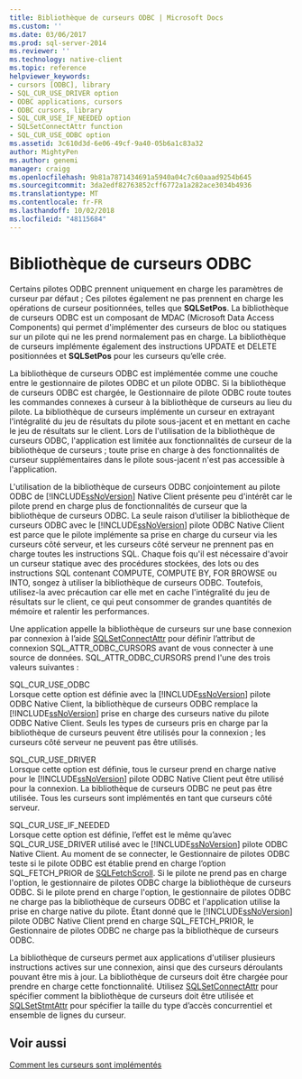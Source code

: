 ```yaml
---
title: Bibliothèque de curseurs ODBC | Microsoft Docs
ms.custom: ''
ms.date: 03/06/2017
ms.prod: sql-server-2014
ms.reviewer: ''
ms.technology: native-client
ms.topic: reference
helpviewer_keywords:
- cursors [ODBC], library
- SQL_CUR_USE_DRIVER option
- ODBC applications, cursors
- ODBC cursors, library
- SQL_CUR_USE_IF_NEEDED option
- SQLSetConnectAttr function
- SQL_CUR_USE_ODBC option
ms.assetid: 3c610d3d-6e06-49cf-9a40-05b6a1c83a32
author: MightyPen
ms.author: genemi
manager: craigg
ms.openlocfilehash: 9b81a7871434691a5940a04c7c60aaad9254b645
ms.sourcegitcommit: 3da2edf82763852cff6772a1a282ace3034b4936
ms.translationtype: MT
ms.contentlocale: fr-FR
ms.lasthandoff: 10/02/2018
ms.locfileid: "48115684"
---
```

# <a name="odbc-cursor-library"></a>Bibliothèque de curseurs ODBC
  Certains pilotes ODBC prennent uniquement en charge les paramètres de curseur par défaut ; Ces pilotes également ne pas prennent en charge les opérations de curseur positionnées, telles que **SQLSetPos**. La bibliothèque de curseurs ODBC est un composant de MDAC (Microsoft Data Access Components) qui permet d'implémenter des curseurs de bloc ou statiques sur un pilote qui ne les prend normalement pas en charge. La bibliothèque de curseurs implémente également des instructions UPDATE et DELETE positionnées et **SQLSetPos** pour les curseurs qu’elle crée.  
  
 La bibliothèque de curseurs ODBC est implémentée comme une couche entre le gestionnaire de pilotes ODBC et un pilote ODBC. Si la bibliothèque de curseurs ODBC est chargée, le Gestionnaire de pilote ODBC route toutes les commandes connexes à curseur à la bibliothèque de curseurs au lieu du pilote. La bibliothèque de curseurs implémente un curseur en extrayant l'intégralité du jeu de résultats du pilote sous-jacent et en mettant en cache le jeu de résultats sur le client. Lors de l'utilisation de la bibliothèque de curseurs ODBC, l'application est limitée aux fonctionnalités de curseur de la bibliothèque de curseurs ; toute prise en charge à des fonctionnalités de curseur supplémentaires dans le pilote sous-jacent n'est pas accessible à l'application.  
  
 L'utilisation de la bibliothèque de curseurs ODBC conjointement au pilote ODBC de [!INCLUDE[ssNoVersion](../../../includes/ssnoversion-md.md)] Native Client présente peu d'intérêt car le pilote prend en charge plus de fonctionnalités de curseur que la bibliothèque de curseurs ODBC. La seule raison d’utiliser la bibliothèque de curseurs ODBC avec le [!INCLUDE[ssNoVersion](../../../includes/ssnoversion-md.md)] pilote ODBC Native Client est parce que le pilote implémente sa prise en charge du curseur via les curseurs côté serveur, et les curseurs côté serveur ne prennent pas en charge toutes les instructions SQL. Chaque fois qu'il est nécessaire d'avoir un curseur statique avec des procédures stockées, des lots ou des instructions SQL contenant COMPUTE, COMPUTE BY, FOR BROWSE ou INTO, songez à utiliser la bibliothèque de curseurs ODBC. Toutefois, utilisez-la avec précaution car elle met en cache l'intégralité du jeu de résultats sur le client, ce qui peut consommer de grandes quantités de mémoire et ralentir les performances.  
  
 Une application appelle la bibliothèque de curseurs sur une base connexion par connexion à l’aide [SQLSetConnectAttr](../../native-client-odbc-api/sqlsetconnectattr.md) pour définir l’attribut de connexion SQL_ATTR_ODBC_CURSORS avant de vous connecter à une source de données. SQL_ATTR_ODBC_CURSORS prend l'une des trois valeurs suivantes :  
  
 SQL_CUR_USE_ODBC  
 Lorsque cette option est définie avec la [!INCLUDE[ssNoVersion](../../../includes/ssnoversion-md.md)] pilote ODBC Native Client, la bibliothèque de curseurs ODBC remplace la [!INCLUDE[ssNoVersion](../../../includes/ssnoversion-md.md)] prise en charge des curseurs native du pilote ODBC Native Client. Seuls les types de curseurs pris en charge par la bibliothèque de curseurs peuvent être utilisés pour la connexion ; les curseurs côté serveur ne peuvent pas être utilisés.  
  
 SQL_CUR_USE_DRIVER  
 Lorsque cette option est définie, tous le curseur prend en charge native pour le [!INCLUDE[ssNoVersion](../../../includes/ssnoversion-md.md)] pilote ODBC Native Client peut être utilisé pour la connexion. La bibliothèque de curseurs ODBC ne peut pas être utilisée. Tous les curseurs sont implémentés en tant que curseurs côté serveur.  
  
 SQL_CUR_USE_IF_NEEDED  
 Lorsque cette option est définie, l’effet est le même qu’avec SQL_CUR_USE_DRIVER utilisé avec le [!INCLUDE[ssNoVersion](../../../includes/ssnoversion-md.md)] pilote ODBC Native Client. Au moment de se connecter, le Gestionnaire de pilotes ODBC teste si le pilote ODBC est établie prend en charge l’option SQL_FETCH_PRIOR de [SQLFetchScroll](../../native-client-odbc-api/sqlfetchscroll.md). Si le pilote ne prend pas en charge l'option, le gestionnaire de pilotes ODBC charge la bibliothèque de curseurs ODBC. Si le pilote prend en charge l'option, le gestionnaire de pilotes ODBC ne charge pas la bibliothèque de curseurs ODBC et l'application utilise la prise en charge native du pilote. Étant donné que le [!INCLUDE[ssNoVersion](../../../includes/ssnoversion-md.md)] pilote ODBC Native Client prend en charge SQL_FETCH_PRIOR, le Gestionnaire de pilotes ODBC ne charge pas la bibliothèque de curseurs ODBC.  
  
 La bibliothèque de curseurs permet aux applications d'utiliser plusieurs instructions actives sur une connexion, ainsi que des curseurs déroulants pouvant être mis à jour. La bibliothèque de curseurs doit être chargée pour prendre en charge cette fonctionnalité. Utilisez [SQLSetConnectAttr](../../native-client-odbc-api/sqlsetconnectattr.md) pour spécifier comment la bibliothèque de curseurs doit être utilisée et [SQLSetStmtAttr](../../native-client-odbc-api/sqlsetstmtattr.md) pour spécifier la taille du type d’accès concurrentiel et ensemble de lignes du curseur.  
  
## <a name="see-also"></a>Voir aussi  
 [Comment les curseurs sont implémentés](how-cursors-are-implemented.md)  
  
  
